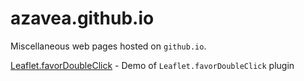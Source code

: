 azavea.github.io
================

Miscellaneous web pages hosted on `github.io`.

[Leaflet.favorDoubleClick](http://azavea.github.io/Leaflet.favorDoubleClick) - Demo of `Leaflet.favorDoubleClick` plugin
